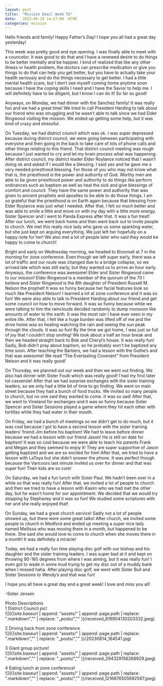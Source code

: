 ```yaml
---
layout: post
title:  "Mission Email Week 55"
date:   2023-06-19 14:27:00 -0700
categories: mission
---
```

Hello friends and family! Happy Father’s Day! I hope you all had a great day yesterday!

This week was pretty good and eye opening. I was finally able to meet with a councelor. It was good to do that and I have a renewed desire to do things to be better mentally and be happier. I kind of realized that like any other illness or health problem, the doctors can prescribe medication or give you things to do that can help you get better, but you have to actually take your health seriously and do the things necessary to get better. I had a little mental health scare, but I don’t see myself coming home anytime soon because I have the coping skills I need and I have the Savior to help me. I will definitely have to be diligent, but I know I can do it! So far so good!

Anyways, on Monday, we had dinner with the Sanchez family! It was really fun and we had a great time! We tried to call President Harding to talk about our friend who was struggling and he wasn’t able to talk since we had Elder Ringwood visiting the mission. We ended up getting some help, but it was kind of crazy and stressful.

On Tuesday, we had district council which was ok. I was super depressed because during district council, we were going between participating with everyone and then going in the back to take care of lots of phone calls and other things relating to this friend. That district council meeting was rough because I just wanted to cry and let my brain process what was happening. After district council, my district leader Elder Roylance noticed that I wasn’t doing ok and asked if I would like a blessing. I said yes and he gave me a very needed priesthood blessing. For those of you who may not know what that is, the priesthood is the power and authority of God. Worthy men are able to be given priesthood power and authority to do things like perform ordinances such as baptism as well as heal the sick and give blessings of comfort and council. They have the same power and authority that was given to ancient prophets and apostles to be able to do those things. I am so grateful that the priesthood is on Earth again because that blessing from Elder Roylance was just what I needed. After that, I felt so much better and was able to smile a little and move on with my day with a little more energy. Sister Spencer and I went to Panda Express after that. It was a fun treat! After our lunch, we went back home and then went back out to invite people to church. We met this really nice lady who gave us some sparkling water, but she just kept on arguing everything. We just left her hopefully on a happy note for her! We also met a lot of people later who said they would be happy to come to church!

Bright and early on Wednesday morning, we headed to Broomall at 7 in the morning for zone conference. Even though we left super early, there was a lot of traffic and our route was changed due to a bridge collapse, so we arrived late which was still early, but they wanted us to arrive an hour early. Anyways, the conference was awesome! Elder and Sister Ringwood came to our mission! Elder Ringwood is a member of the quorum of the 70 I believe and Sister Ringwood is the 8th daughter of President Russell M. Nelson the prophet! It was so funny because her facial features look so much like President Nelson! I learned a lot at zone conference and it was so fun! We were also able to talk to President Harding about our friend and get some council on how to move forward. It was so funny because while we were talking to him the rainclouds decided randomly to dump monsoon like amounts of water to the earth. It was the most rain I have ever seen in my entire life. After that, I felt like a huge burden was lifted off of me and the drive home was so healing watching the rain and seeing the sun peak through the clouds. It was so fun! By the time we got home, I was just so full of joy that I couldn’t stop smiling! We took about a half an hour break and then we headed straight back to Bob and Cheryl’s house. It was really fun! Sadly, Bob didn’t pray about baptism, so he probably won’t be baptized any time soon. After teaching the Barbers, we had a lesson with the Guthe’s and that was awesome! We read “The Everlasting Covenant” from President Nelson and it was really good!

On Thursday, we planned out our week and then we went out finding. We also had dinner with Sister Foulk which was really good! I had my first tater tot casserole! After that we had surprise exchanges with the sister training leaders, so we only had a little bit of time to go finding. We went on main street because they had a bunch of food trucks. We invited so many people to church, but no one said they wanted to come. It was so sad! After that, we went to Vineland for exchanges and it was so funny because Sister Spencer and Sister Sessions played a game where they hit each other with tortillas while they had water in their mouth.

On Friday, we had a bunch of meetings so we didn’t get to do much, but it was cool because I got to have a second lesson with the sister training leaders’ friend Jim before his baptism! We had to leave before dinner because we had a lesson with our friend Jason! He is still on date for baptism! It was so cool because we were able to teach his parents Frank and Megan and they seemed to enjoy it! They are super supportive of Jason getting baptized and we are so excited for him! After that, we tried to have a lesson with LaToya but she didn’t answer the phone. It was perfect though because the Vancours last minute invited us over for dinner and that was super fun! Their kids are so cute!

On Saturday, we had a fun lunch with Sister Paul. We hadn’t been over in a while so that was really fun! After that, we invited a lot of people to church and then we tried to have a lesson with Kasim who we had met the other day, but he wasn’t home for our appointment. We decided that we would try stopping by Stephaney and it was so fun! We studied some scriptures with her and she really enjoyed that!

On Sunday, we had a great church service! Sadly not a lot of people showed up, but there were some great talks! After church, we invited some people to church in Medford and ended up meeting a super nice lady named Mellissa who was moving there in a month, but happened to be there. She said she would love to come to church when she moves there in a month! It was definitely a miracle!

Today, we had a really fun time playing disc golf with our bishop and his daughter and the sister training leaders. I was super bad at it and kept on throwing 90-180 degrees from where I was aiming, but it was really fun! I even got to wade in some mud trying to get my disc out of a muddy bank when I missed haha. After playing disc golf, we went with Sister Bull and Sister Sessions to Wendy’s and that was fun!

I hope you all have a great day and a great week! I love and miss you all!

-Sister Jensen

Photo Descriptions  
1 District Council pic!    
![]({{site.baseurl | append: "assets/" | append:  page.path | replace: ".markdown","" | replace: "_posts/",""  }}/received_619904130203332.jpeg)

2 Driving back from zone conference    
![]({{site.baseurl | append: "assets/" | append:  page.path | replace: ".markdown","" | replace: "_posts/",""  }}/20230614_164541.jpg)

3 Giant group picture!    
![]({{site.baseurl | append: "assets/" | append:  page.path | replace: ".markdown","" | replace: "_posts/",""  }}/received_294329156268929.jpeg)

4 Eating lunch at zone conference!    
![]({{site.baseurl | append: "assets/" | append:  page.path | replace: ".markdown","" | replace: "_posts/",""  }}/received_1216876505692567.jpeg)
